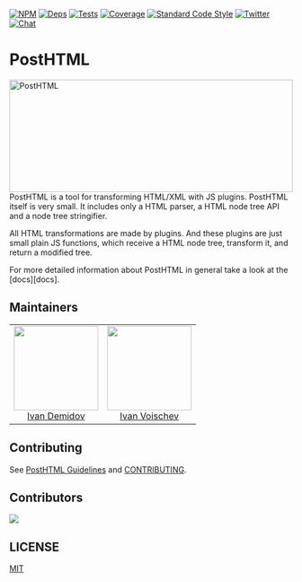 [![NPM][npm]][npm-url]
[![Deps][deps]][deps-url]
[![Tests][build]][build-url]
[![Coverage][cover]][cover-url]
[![Standard Code Style][code-style]][code-style-url]
[![Twitter][twitter]][twitter-url]
[![Chat][chat]][chat-url]

# PostHTML

<img align="right" width="220" height="200" style="margin:auto;    width: 100%;" title="PostHTML" src="https://posthtml.github.io/posthtml/logo.svg">

PostHTML is a tool for transforming HTML/XML with JS plugins. PostHTML itself is very small. It includes only a HTML parser, a HTML node tree API and a node tree stringifier.

All HTML transformations are made by plugins. And these plugins are just small plain JS functions, which receive a HTML node tree, transform it, and return a modified tree.

For more detailed information about PostHTML in general take a look at the [docs][docs].

## Maintainers

<table>
  <tbody>
   <tr>
    <td align="center">
      <img width="150 height="150"
      src="https://avatars0.githubusercontent.com/u/2789192?s=460&v=4">
      <br />
      <a href="https://github.com/scrum">Ivan Demidov</a>
    </td>
    <td align="center">
      <img width="150 height="150"
      src="https://avatars.githubusercontent.com/u/1510217?v=3&s=150">
      <br />
      <a href="https://github.com/voischev">Ivan Voischev</a>
    </td>
   </tr>
  <tbody>
</table>

## Contributing

See [PostHTML Guidelines](https://github.com/posthtml/posthtml/tree/master/docs) and [CONTRIBUTING](CONTRIBUTING.md).

## Contributors

<a href="https://github.com/posthtml/posthtml/graphs/contributors"><img src="https://opencollective.com/posthtml/contributors.svg?width=890&button=false" /></a>

## LICENSE

[MIT](LICENSE)

[npm]: https://img.shields.io/npm/v/posthtml.svg
[npm-url]: https://npmjs.com/package/posthtml
[deps]: https://david-dm.org/posthtml/posthtml.svg
[deps-url]: https://david-dm.org/posthtml/posthtml
[build]: https://travis-ci.org/posthtml/posthtml.svg?branch=master
[build-url]: https://travis-ci.org/posthtml/posthtml?branch=master
[cover]: https://coveralls.io/repos/posthtml/posthtml/badge.svg?branch=master
[cover-url]: https://coveralls.io/r/posthtml/posthtml?branch=master
[code-style]: https://img.shields.io/badge/code%20style-standard-yellow.svg
[code-style-url]: http://standardjs.com/
[twitter]: https://img.shields.io/badge/twitter-%40PostHTML-00ACEE.svg?style=flat
[twitter-url]: https://twitter.com/PostHTML
[chat]: https://badges.gitter.im/posthtml/posthtml.svg
[chat-url]: https://gitter.im/posthtml/posthtml?utm_source=badge&utm_medium=badge&utm_campaign=pr-badge&utm_content=badge"
